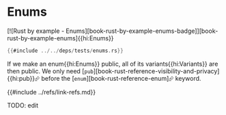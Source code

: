 # Enums

[![Rust by example - Enums][book-rust-by-example-enums-badge]][book-rust-by-example-enums]{{hi:Enums}}

```rust
{{#include ../../deps/tests/enums.rs}}
```

If we make an enum{{hi:Enums}} public, all of its variants{{hi:Variants}} are then public. We only need [`pub`][book-rust-reference-visibility-and-privacy]{{hi:pub}}⮳ before the [`enum`][book-rust-reference-enum]⮳ keyword.

{{#include ../refs/link-refs.md}}

<div class="hidden">
TODO: edit
</div>
